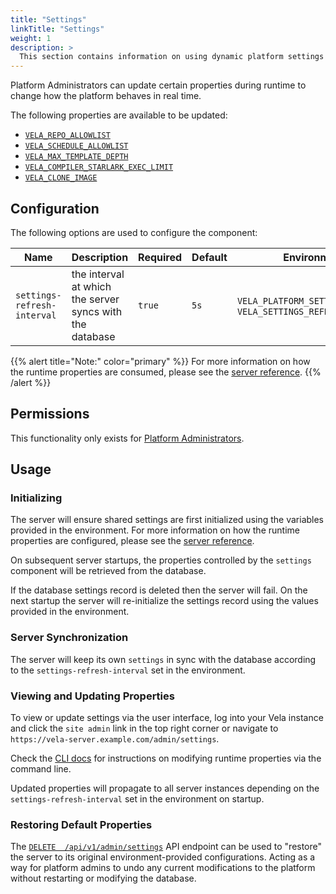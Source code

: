 ```yaml
---
title: "Settings"
linkTitle: "Settings"
weight: 1
description: >
  This section contains information on using dynamic platform settings for the Vela server.
---
```


Platform Administrators can update certain properties during runtime to change how the platform behaves in real time.

The following properties are available to be updated:

* [`VELA_REPO_ALLOWLIST`](/docs/installation/server/reference#vela_repo_allowlist)
* [`VELA_SCHEDULE_ALLOWLIST`](/docs/installation/server/reference#vela_schedule_allowlist)
* [`VELA_MAX_TEMPLATE_DEPTH`](/docs/installation/server/reference#vela_max_template_depth)
* [`VELA_COMPILER_STARLARK_EXEC_LIMIT`](/docs/installation/server/reference#vela_compiler_starlark_exec_limit)
* [`VELA_CLONE_IMAGE`](/docs/installation/server/reference#vela_clone_image)


## Configuration

The following options are used to configure the component:

| Name                        | Description                                              | Required | Default | Environment Variables                                                       |
| --------------------------- | -------------------------------------------------------- | -------- | ------- | --------------------------------------------------------------------------- |
| `settings-refresh-interval` | the interval at which the server syncs with the database | `true`   | `5s`    | `VELA_PLATFORM_SETTINGS_REFRESH_INTERVAL`, `VELA_SETTINGS_REFRESH_INTERVAL` |

{{% alert title="Note:" color="primary" %}}
For more information on how the runtime properties are consumed, please see the [server reference](/docs/installation/server/reference/).
{{% /alert %}}

## Permissions

This functionality only exists for [Platform Administrators](/docs/usage/roles/).

## Usage

### Initializing

The server will ensure shared settings are first initialized using the variables provided in the environment. For more information on how the runtime properties are configured, please see the [server reference](/docs/installation/server/reference/). 

On subsequent server startups, the properties controlled by the `settings` component will be retrieved from the database.

If the database settings record is deleted then the server will fail. On the next startup the server will re-initialize the settings record using the values provided in the environment.

### Server Synchronization

The server will keep its own `settings` in sync with the database according to the `settings-refresh-interval` set in the environment.

### Viewing and Updating Properties

To view or update settings via the user interface, log into your Vela instance and click the `site admin` link in the top right corner or navigate to `https://vela-server.example.com/admin/settings`.

Check the [CLI docs](/docs/reference/cli/settings) for instructions on modifying runtime properties via the command line.

Updated properties will propagate to all server instances depending on the `settings-refresh-interval` set in the environment on startup.

### Restoring Default Properties

The [`DELETE  /api/v1/admin/settings`](/docs/reference/api/admin/settings/restore) API endpoint can be used to "restore" the server to its original environment-provided configurations. Acting as a way for platform admins to undo any current modifications to the platform without restarting or modifying the database.
